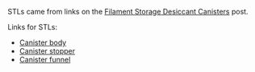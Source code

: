 STLs came from links on the [Filament Storage Desiccant Canisters](https://imgur.com/a/8STKr) post.

Links for STLs:

* [Canister body](https://www.tinkercad.com/things/gVQuxJAV1oL)
* [Canister stopper](https://www.tinkercad.com/things/idnwgvT2qgr)
* [Canister funnel](https://www.tinkercad.com/things/9xiRybFnHKl)
